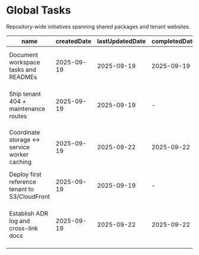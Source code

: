 # Global Tasks

Repository-wide initiatives spanning shared packages and tenant websites.

| name                                           | createdDate | lastUpdatedDate | completedDate | status      | description                                                                                                 |
| ---------------------------------------------- | ----------- | --------------- | ------------- | ----------- | ----------------------------------------------------------------------------------------------------------- |
| Document workspace tasks and READMEs           | 2025-09-19  | 2025-09-19      | 2025-09-19    | complete    | Audited every package and site to ensure README usage docs exist and tasks are tracked locally.             |
| Ship tenant 404 + maintenance routes           | 2025-09-19  | 2025-09-19      | -             | todo        | Add branded fallback pages across all websites so broken links and outages have graceful handling.          |
| Coordinate storage ↔ service worker caching   | 2025-09-19  | 2025-09-22      | 2025-09-22    | complete    | Finalize the contract that lets storage preferences toggle caching buckets in `@guidogerb/components-sw`.   |
| Deploy first reference tenant to S3/CloudFront | 2025-09-19  | 2025-09-19      | -             | todo        | Use the publishing pipeline to launch one site end-to-end as a production validation.                       |
| Establish ADR log and cross-link docs          | 2025-09-19  | 2025-09-22      | 2025-09-22    | complete    | Create an architecture decision record process and link SPEC, README, and publishing guides for onboarding. |
